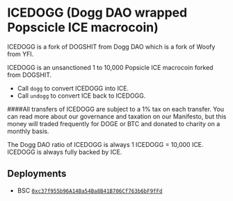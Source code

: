 # ICEDOGG (Dogg DAO wrapped Popscicle ICE macrocoin)

ICEDOGG is a fork of DOGSHIT from Dogg DAO which is a fork of Woofy from YFI.

ICEDOGG is an unsanctioned 1 to 10,000 Popsicle ICE macrocoin forked from DOGSHIT.  

- Call `dogg` to convert ICEDOGG into ICE.
- Call `undogg` to convert ICE back to ICEDOGG.

####All transfers of ICEDOGG are subject to a 1% tax on each transfer.
You can read more about our governance and taxation on our Manifesto, but this money will traded frequently for DOGE or BTC and donated to charity on a monthly basis.

The Dogg DAO ratio of ICEDOGG is always 1 ICEDOGG = 10,000 ICE. ICEDOGG is always fully backed by ICE.

## Deployments

- BSC [`0xc37f955b96A14Ba54Ba8B41B706Cf763b6bF9fFd`](https://bscscan.com/token/0xc37f955b96A14Ba54Ba8B41B706Cf763b6bF9fFd)
